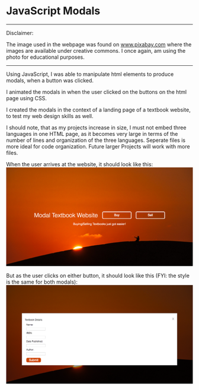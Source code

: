 # JavaScript Modals
------------
Disclaimer:

The image used in the webpage was found on www.pixabay.com where the images are available under creative commons.
I once again, am using the photo for educational purposes.

------------
Using JavaScript, I was able to manipulate html elements to produce modals, when a button was clicked.

I animated the modals in when the user clicked on the buttons on the html page using CSS.

I created the modals in the context of a landing page of a textbook website, to test my web design skills as well.

I should note, that as my projects increase in size, I must not embed three languages in one HTML page, as it becomes very large in terms of the number of lines and organization of the three languages. Seperate files is more ideal for code organization. Future larger Projects will work with more files.

When the user arrives at the website, it should look like this: 
![orange background with white text and two buttons](ModalScreenShot.png)

But as the user clicks on either button, it should look like this (FYI: the style is the same for both modals):
![Same background, now with a white square in middle with textfields](ModalScreenShot2.png)
